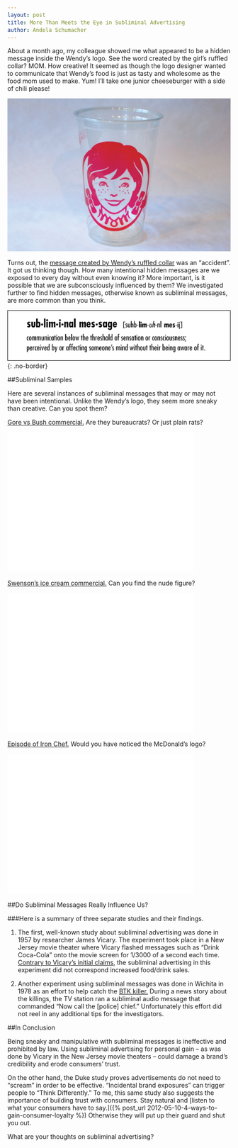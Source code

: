 ```yaml
---
layout: post
title: More Than Meets the Eye in Subliminal Advertising
author: Andela Schumacher
---
```


About a month ago, my colleague showed me what appeared to be a hidden message inside the Wendy’s logo. See the word created by the girl’s ruffled collar? MOM. How creative! It seemed as though the logo designer wanted to communicate that Wendy’s food is just as tasty and wholesome as the food mom used to make. Yum! I’ll take one junior cheeseburger with a side of chili please!

![Wendy's Cup](/img/wendys-cup.jpg)

Turns out, the [message created by Wendy’s ruffled collar](https://shine.yahoo.com/photos/wendys-logo-secret-slideshow/-photo-2658188-181000689.html) was an “accident”. It got us thinking though. How many intentional hidden messages are we exposed to every day without even knowing it? More important, is it possible that we are subconsciously influenced by them? We investigated further to find hidden messages, otherwise known as subliminal messages, are more common than you think.

![Subliminal message definition](/img/subliminal-message-defined.gif){: .no-border}

##Subliminal Samples

Here are several instances of subliminal messages that may or may not have been intentional. Unlike the Wendy’s logo, they seem more sneaky than creative. Can you spot them?

[Gore vs Bush commercial.](http://www.youtube.com/watch?v=L6pgoqZpfUU) Are they bureaucrats? Or just plain rats? 

<iframe width="420" height="315" src="//www.youtube.com/embed/L6pgoqZpfUU" frameborder="0" allowfullscreen></iframe>

[Swenson’s ice cream commercial.](http://www.youtube.com/watch?v=3YmEt-ZGigM) Can you find the nude figure?

<iframe width="420" height="315" src="//www.youtube.com/embed/3YmEt-ZGigM" frameborder="0" allowfullscreen></iframe>

[Episode of Iron Chef.](http://www.youtube.com/watch?v=2xPvYgTvr8I&feature=youtu.be&t=11s) Would you have noticed the McDonald’s logo?

<iframe width="420" height="315" src="//www.youtube.com/embed/2xPvYgTvr8I" frameborder="0" allowfullscreen></iframe>

##Do Subliminal Messages Really Influence Us?

###Here is a summary of three separate studies and their findings.

1. The first, well-known study about subliminal advertising was done in 1957 by researcher James Vicary. The experiment took place in a New Jersey movie theater where Vicary flashed messages such as “Drink Coca-Cola” onto the movie screen for 1/3000 of a second each time. [Contrary to Vicary’s initial claims,](http://www.snopes.com/business/hidden/popcorn.asp) the subliminal advertising in this experiment did not correspond increased food/drink sales.

2. Another experiment using subliminal messages was done in Wichita in 1978 as an effort to help catch the [BTK killer.](http://www.nbcnews.com/id/7736592/ns/msnbc-about_msnbc_tv/t/msnbc-reports-btk-killer-may/#.Ui3dyGSgkcg) During a news story about the killings, the TV station ran a subliminal audio message that commanded “Now call the [police] chief.” Unfortunately this effort did not reel in any additional tips for the investigators.

##In Conclusion

Being sneaky and manipulative with subliminal messages is ineffective and prohibited by law. Using subliminal advertising for personal gain – as was done by Vicary in the New Jersey movie theaters – could damage a brand’s credibility and erode consumers’ trust.

On the other hand, the Duke study proves advertisements do not need to “scream” in order to be effective. “Incidental brand exposures” can trigger people to “Think Differently.” To me, this same study also suggests the importance of building trust with consumers. Stay natural and [listen to what your consumers have to say.]({% post_url 2012-05-10-4-ways-to-gain-consumer-loyalty %}) Otherwise they will put up their guard and shut you out.

What are your thoughts on subliminal advertising?
